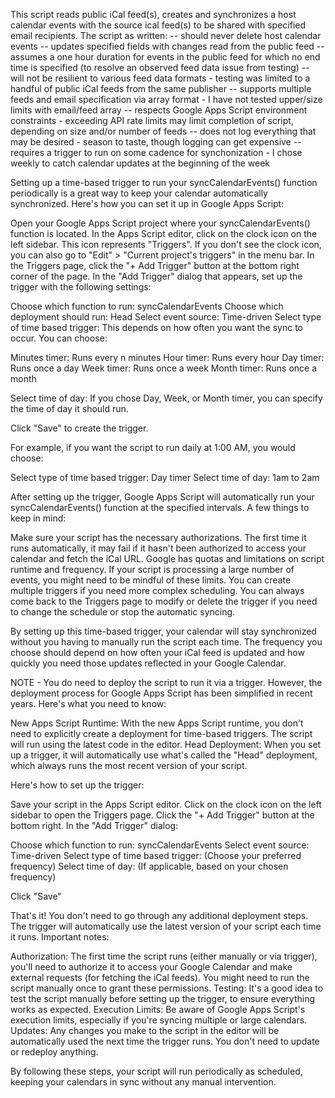 This script reads public iCal feed(s), creates and synchronizes a host calendar events with the source ical feed(s) to be shared with specified email recipients. The script as written:
-- should never delete host calendar events
-- updates specified fields with changes read from the public feed
-- assumes a one hour duration for events in the public feed for which no end time is specified (to resolve an observed feed data issue from testing)
-- will not be resilient to various feed data formats - testing was limited to a handful of public iCal feeds from the same publisher
-- supports multiple feeds and email specification via array format - I have not tested upper/size limits with email/feed array
-- respects Google Apps Script environment constraints - exceeding API rate limits may limit completion of script, depending on size and/or number of feeds
-- does not log everything that may be desired - season to taste, though logging can get expensive
-- requires a trigger to run on some cadence for synchonization - I chose weekly to catch calendar updates at the beginning of the week


Setting up a time-based trigger to run your syncCalendarEvents() function periodically is a great way to keep your calendar automatically synchronized. Here's how you can set it up in Google Apps Script:

Open your Google Apps Script project where your syncCalendarEvents() function is located.
In the Apps Script editor, click on the clock icon on the left sidebar. This icon represents "Triggers".
If you don't see the clock icon, you can also go to "Edit" > "Current project's triggers" in the menu bar.
In the Triggers page, click the "+ Add Trigger" button at the bottom right corner of the page.
In the "Add Trigger" dialog that appears, set up the trigger with the following settings:

Choose which function to run: syncCalendarEvents
Choose which deployment should run: Head
Select event source: Time-driven
Select type of time based trigger: This depends on how often you want the sync to occur. You can choose:

Minutes timer: Runs every n minutes
Hour timer: Runs every hour
Day timer: Runs once a day
Week timer: Runs once a week
Month timer: Runs once a month

Select time of day: If you chose Day, Week, or Month timer, you can specify the time of day it should run.

Click "Save" to create the trigger.

For example, if you want the script to run daily at 1:00 AM, you would choose:

Select type of time based trigger: Day timer
Select time of day: 1am to 2am

After setting up the trigger, Google Apps Script will automatically run your syncCalendarEvents() function at the specified intervals.
A few things to keep in mind:

Make sure your script has the necessary authorizations. The first time it runs automatically, it may fail if it hasn't been authorized to access your calendar and fetch the iCal URL.
Google has quotas and limitations on script runtime and frequency. If your script is processing a large number of events, you might need to be mindful of these limits.
You can create multiple triggers if you need more complex scheduling.
You can always come back to the Triggers page to modify or delete the trigger if you need to change the schedule or stop the automatic syncing.

By setting up this time-based trigger, your calendar will stay synchronized without you having to manually run the script each time. The frequency you choose should depend on how often your iCal feed is updated and how quickly you need those updates reflected in your Google Calendar.

NOTE - You do need to deploy the script to run it via a trigger. However, the deployment process for Google Apps Script has been simplified in recent years. Here's what you need to know:

New Apps Script Runtime:
With the new Apps Script runtime, you don't need to explicitly create a deployment for time-based triggers. The script will run using the latest code in the editor.
Head Deployment:
When you set up a trigger, it will automatically use what's called the "Head" deployment, which always runs the most recent version of your script.

Here's how to set up the trigger:

Save your script in the Apps Script editor.
Click on the clock icon on the left sidebar to open the Triggers page.
Click the "+ Add Trigger" button at the bottom right.
In the "Add Trigger" dialog:

Choose which function to run: syncCalendarEvents
Select event source: Time-driven
Select type of time based trigger: (Choose your preferred frequency)
Select time of day: (If applicable, based on your chosen frequency)


Click "Save"

That's it! You don't need to go through any additional deployment steps. The trigger will automatically use the latest version of your script each time it runs.
Important notes:

Authorization: The first time the script runs (either manually or via trigger), you'll need to authorize it to access your Google Calendar and make external requests (for fetching the iCal feeds). You might need to run the script manually once to grant these permissions.
Testing: It's a good idea to test the script manually before setting up the trigger, to ensure everything works as expected.
Execution Limits: Be aware of Google Apps Script's execution limits, especially if you're syncing multiple or large calendars.
Updates: Any changes you make to the script in the editor will be automatically used the next time the trigger runs. You don't need to update or redeploy anything.

By following these steps, your script will run periodically as scheduled, keeping your calendars in sync without any manual intervention.
